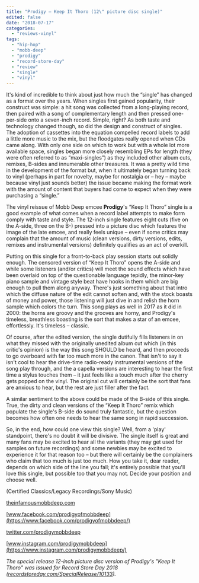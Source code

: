 ```yaml
---
title: "Prodigy – Keep It Thoro (12\" picture disc single)"
edited: false
date: "2018-07-17"
categories:
  - "reviews-vinyl"
tags:
  - "hip-hop"
  - "mobb-deep"
  - "prodigy"
  - "record-store-day"
  - "review"
  - "single"
  - "vinyl"
---
```


It's kind of incredible to think about just how much the “single” has changed as a format over the years. When singles first gained popularity, their construct was simple: a hit song was collected from a long-playing record, then paired with a song of complementary length and then pressed one-per-side onto a seven-inch record. Simple, right? As both taste and technology changed though, so did the design and construct of singles. The adoption of cassettes into the equation compelled record labels to add a little more music to the mix, but the floodgates really opened when CDs came along. With only one side on which to work but with a whole lot more available space, singles began more closely resembling EPs for length (they were often referred to as “maxi-singles”) as they included other album cuts, remixes, B-sides and innumerable other treasures. It was a pretty wild time in the development of the format but, when it ultimately began turning back to vinyl (perhaps in part for novelty, maybe for nostalgia or – hey – maybe because vinyl just sounds better) the issue became making the format work with the amount of content that buyers had come to expect when they were purchasing a “single.”

The vinyl reissue of Mobb Deep emcee **Prodigy**'s “Keep It Thoro” single is a good example of what comes when a record label attempts to make form comply with taste and style. The 12-inch single features eight cuts (five on the A-side, three on the B-) pressed into a picture disc which features the image of the late emcee, and really feels unique – even if some critics may complain that the amount of music (clean versions, dirty versions, edits, remixes and instrumental versions) definitely qualifies as an act of overkill.

Putting on this single for a front-to-back play session starts out solidly enough. The censored version of “Keep It Thoro” opens the A-side and while some listeners (and/or critics) will meet the sound effects which have been overlaid on top of the questionable language tepidly, the minor-key piano sample and vintage style beat have hooks in them which are big enough to pull them along anyway. There's just something about that intro which the diffuse nature of the edit cannot soften and, with the stock boasts of money and power, those listening will just dive in and relish the horn sample which colors the turn. This song plays as well in 2017 as it did in 2000: the horns are groovy and the grooves are horny, and Prodigy's timeless, breathless boasting is the sort that makes a star of an emcee, effortlessly. It's timeless – classic.

Of course, after the edited version, the single dutifully fills listeners in on what they missed with the originally unedited album cut which (in this critic's opinion) is the way this song SHOULD be heard, and then proceeds to go overboard with far too much more in the canon. That isn't to say it isn't cool to hear the drive-time radio-ready instrumental versions of the song play through, and the a capella versions are interesting to hear the first time a stylus touches them – it just feels like a touch much after the cherry gets popped on the vinyl. The original cut will certainly be the sort that fans are anxious to hear, but the rest are just filler after the fact.

A similar sentiment to the above could be made of the B-side of this single. True, the dirty and clean versions of the “Keep It Thoro” remix which populate the single's B-side do sound truly fantastic, but the question becomes how often one needs to hear the same song in rapid succession.

So, in the end, how could one view this single? Well, from a 'play' standpoint, there's no doubt it will be divisive. The single itself is great and many fans may be excited to hear all the variants (they may get used for samples on future recordings) and some newbies may be excited to experience it for that reason too – but there will certainly be the complainers who claim that too much is just too much. How you take it, dear reader, depends on which side of the line you fall; it's entirely possible that you'll love this single, but possible too that you may not. Decide your position and choose well.

(Certified Classics/Legacy Recordings/Sony Music)

[theinfamousmobbdeep.com](http://theinfamousmobbdeep.com/)

[www.facebook.com/prodigyofmobbdeep](https://www.facebook.com/prodigyofmobbdeep/)

[twitter.com/prodigymobbdeep](https://twitter.com/prodigymobbdeep?lang=en)

[www.instagram.com/prodigymobbdeep](https://www.instagram.com/prodigymobbdeep/)

_The special release 12-inch picture disc version of Prodigy's "Keep It Thoro" was issued for Record Store Day 2018 ([recordstoreday.com/SpecialRelease/10133](https://recordstoreday.com/SpecialRelease/10133))._

